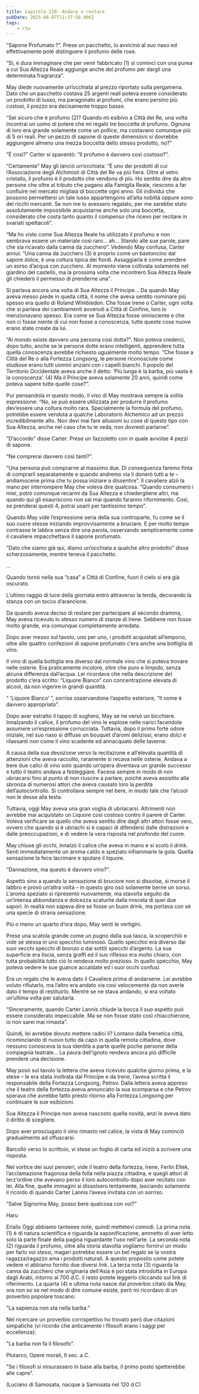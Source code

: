 ```yaml
---
title: Capitolo 210- Andare o restare
pubDate: 2025-08-07T11:37:50.906Z
tags:
    - rtw
---
```





“Sapone Profumato ?”. Prese un pacchetto, lo avvicinò al suo naso ed effettivamente poté distinguere il profumo delle rose.


“Sì, è dura immaginare che per venir fabbricato (1) si cominci con una purea a cui Sua Altezza Reale aggiunge anche del profumo per dargli una determinata fragranza”.


May diede nuovamente un’occhiata al prezzo riportato sulla pergamena. Dato che un pacchetto costava 25 argenti reali poteva essere considerato un prodotto di lusso, ma paragonato ai profumi, che erano persino più costosi, il prezzo era decisamente troppo basso.


“Sei sicuro che è profumo (2)? Quando mi esibivo a Città del Re, una volta incontrai un uomo di potere che mi regalò tre boccette di profumo. Ognuna di loro era grande solamente come un pollice, ma costavano comunque più di 5 ori reali. Per un pezzo di sapone di queste dimensioni si dovrebbe aggiungere almeno una mezza boccetta dello stesso prodotto, no?”


“Ѐ così?” Carter si spaventò: “Il profumo è davvero così costoso?”.


“Certamente” May gli lanciò un’occhiata: “Ѐ uno dei prodotti di cui l’Associazione degli Alchimisti di Città del Re va più fiera. Oltre al vetro cristallo, il profumo è il prodotto che vendono di più. Ho sentito dire da altre persone che oltre al tributo che pagano alla Famiglia Reale, riescono a far confluire nel mercato migliaia di boccette ogni anno. Gli individui che possono permettersi un tale lusso appartengono all’alta nobiltà oppure sono dei ricchi mercanti. Se non me lo avessero regalato, per me sarebbe stato assolutamente impossibile acquistarne anche solo una boccetta, considerato che costa tanto quanto il compenso che ricevo per recitare in svariati spettacoli”.


“Ma ho visto come Sua Altezza Reale ha utilizzato il profumo e non sembrava essere un materiale così raro… ah… Stando alle sue parole, pare che sia ricavato dalla canna da zucchero”. Vedendo May confusa, Carter annuì: “Una canna da zucchero (3) è proprio come un bastoncino dal sapore dolce, è una coltura tipica dei fiordi. Assaggiarla è come prendere un sorso d’acqua con zucchero. Al momento viene coltivata solamente nel giardino del castello, ma la prossima volta che incontrerò Sua Altezza Reale gli chiederò il permesso di prenderne una”.


Si parlava ancora una volta di Sua Altezza il Principe… Da quando May aveva messo piede in quella città, il nome che aveva sentito nominare più spesso era quello di Roland Wimbledon. Che fosse Irene o Carter, ogni volta che si parlava dei cambiamenti avvenuti a Città di Confine, loro lo menzionavano spesso. Era come se Sua Altezza fosse onnisciente e che non ci fosse niente di cui non fosse a conoscenza, tutte queste cose nuove erano state create da lui.


“Al mondo esiste davvero una persona così dotta?”. Non poteva crederci, dopo tutto, anche se le persone dotte erano intelligenti, apprendere tutta quella conoscenza avrebbe richiesto ugualmente molto tempo. “Che fosse a Città del Re o alla Fortezza Longsong, le persone riconosciute come studiose erano tutti uomini anziani con i capelli bianchi. Il popolo del Territorio Occidentale aveva anche il detto: ‘Più lunga è la barba, più vasta è la conoscenza’. (4) Ma il Principe aveva solamente 20 anni, quindi come poteva sapere tutte quelle cose?”.


Pur pensandola in questo modo, il viso di May mostrava sempre la solita espressione: “No, se può essere utilizzata per produrre il profumo dev’essere una coltura molto rara. Specialmente la formula del profumo, potrebbe essere venduta a qualche Laboratorio Alchemico ad un prezzo incredibilmente alto. Non devi mai fare allusioni su cose di questo tipo  con Sua Altezza, anche nel caso che tu le veda, non dovresti parlarne”.


“D’accordo” disse Carter. Prese un fazzoletto con in quale avvolse 4 pezzi di sapone.


“Ne comprerai davvero così tanti?”.


“Una persona può comprarne al massimo due. Di conseguenza faremo finta di comprarli separatamente e quando andremo via li donerò tutti a te – andiamocene prima che tu possa iniziare a dissentire”. Il cavaliere alzò la mano per interrompere May che voleva dire qualcosa. “Quando consumerò i miei, potrò comunque recarmi da Sua Altezza e chiedergliene altri, ma quando qui gli esauriscono non sai mai quando faranno rifornimento. Così, se prenderai questi 4, potrai usarli per tantissimo tempo”.


Quando May vide l’espressione seria della sua controparte, fu come se il suo cuore stesse iniziando improvvisamente a bruciare. E per molto tempo contrasse le labbra senza dire una parola, osservando semplicemente come il cavaliere impacchettava il sapone profumato.


“Dato che siamo già qui, diamo un’occhiata a qualche altro prodotto” disse scherzosamente, mentre teneva il pacchetto.


…


Quando tornò nella sua “casa” a Città di Confine, fuori il cielo si era già oscurato.


L’ultimo raggio di luce della giornata entrò attraverso la tenda, decorando la stanza con un tocco d’arancione.


Da quando aveva deciso di restare per partecipare al secondo dramma, May aveva ricevuto lo stesso numero di stanze di Irene. Sebbene non fosse molto grande, era comunque completamente arredata.


Dopo aver messo sul tavolo, uno per uno, i prodotti acquistati all’emporio, oltre alle quattro confezioni di sapone profumato c’era anche una bottiglia di vino.


Il vino di quella bottiglia era diverso dal normale vino che si poteva trovare nelle osterie. Era praticamente incolore, oltre che puro e limpido, senza alcuna differenza dall’acqua. Lei ricordava che nella descrizione del prodotto c’era scritto: “Liquore Bianco” con concentrazione elevata di alcool, da non ingerire in grandi quantità.


“ ‘Liquore Bianco’ ”, sorrise osservandone l’aspetto esteriore, “Il nome è davvero appropriato”.


Dopo aver estratto il tappo di sughero, May se ne versò un bicchiere. Innalzando il calice, il profumo del vino le esplose nelle narici facendole assumere un’espressione corrucciata. Tuttavia, dopo il primo forte odore iniziale, nel suo naso si diffuse un bouquet d’aromi deliziosi, erano dolci e rilassanti non come il vino scadente ed annacquato delle taverne.


A causa della sua devozione verso la recitazione e all’elevata quantità di attenzioni che aveva raccolto, raramente si recava nelle osterie. Andava a bere due calici di vino solo quando un’opera diventava un grande successo e tutto il teatro andava a festeggiare. Faceva sempre in modo di non ubriacarsi fino al punto di non riuscire a parlare, poiché aveva assistito alla sbronza di numerosi attori che aveva causato loro la perdita dell’autocontrollo. Si controllava sempre nel bere, in modo tale che l’alcool non le desse alla testa.


Tuttavia, oggi May aveva una gran voglia di ubriacarsi. Altrimenti non avrebbe mai acquistato un Liquore così costoso contro il parere di Carter. Voleva verificare se quello che aveva sentito dire dagli altri attori fosse vero, ovvero che quando si è ubriachi si è capaci di difendersi dalle distrazioni e dalle preoccupazioni, e di vedere la vera risposta nel profondo del cuore.


May chiuse gli occhi, innalzò il calice che aveva in mano e si scolò il drink. Sentì immediatamente un aroma caldo e speziato infiammarle la gola. Quella sensazione la fece lacrimare e sputare il liquore.


“Dannazione, ma questo è davvero vino?”.


Aspettò sino a quando la sensazione di bruciore non si dissolse, si morse il labbro e provò un’altra volta – in questo giro osò solamente berne un sorso. L’aroma speziato si ripresentò nuovamente, ma stavolta seguito da un’intensa abbondanza e dolcezza scaturite dalla miscela di quei due sapori. In realtà non sapeva dire se fosse un buon drink, ma portava con sé una specie di strana sensazione.


Più o meno un quarto d’ora dopo, May sentì le vertigini.


Prese una scatola grande come un pugno dalla sua tasca, la scoperchiò e vide sé stessa in uno specchio luminoso. Quello specchio era diverso dai suoi vecchi specchi di bronzo o dai sottili specchi d’argento. La sua superficie era liscia, senza graffi ed il suo riflesso era molto chiaro, con tutta probabilità tutto ciò lo rendeva molto prezioso. In quello specchio, May poteva vedere le sue guance accaldate ed i suoi occhi confusi.


Era un regalo che le aveva dato il Cavaliere prima di andarsene. Lei avrebbe voluto rifiutarlo, ma l’altro era andato via così velocemente da non averle dato il tempo di restituirlo. Mentre se ne stava andando, si era voltato un’ultima volta per salutarla.


“Sinceramente, quando Carter Lannis chiude la bocca il suo aspetto può essere considerato impeccabile. Ma se non fosse stato così chiacchierone, io non sarei mai rimasta”.


Quindi, lei avrebbe dovuto mettere radici lì? Lontano dalla frenetica città, ricominciando di nuovo tutto da capo in quella remota cittadina, dove nessuno conosceva la sua identità a parte quelle poche persone della compagnia teatrale… La paura dell’ignoto rendeva ancora più difficile prendere una decisione.


May posò sul tavolo la lettera che aveva ricevuto qualche giorno prima, e la stese – le era stata inoltrata dal Principe e da Irene, l’aveva scritta il responsabile della Fortezza Longsong, Petrov. Dalla lettera aveva appreso che il teatro della fortezza aveva annunciato la sua scomparsa e che Petrov sperava che avrebbe fatto presto ritorno alla Fortezza Longsong per continuare le sue esibizioni.


Sua Altezza il Principe non aveva nascosto quella novità, anzi le aveva dato il diritto di scegliere.


Dopo aver prosciugato il vino rimasto nel calice, la vista di May cominciò gradualmente ad offuscarsi.


Barcollò verso lo scrittoio, vi stese un foglio di carta ed iniziò a scrivere una risposta.


Nel vortice dei suoi pensieri, vide il teatro della fortezza, Irene, Ferlin Eltek, l’acclamazione fragorosa della folla nella piazza cittadina, e quegli attori di terz’ordine che avevano perso il loro autocontrollo dopo aver recitato con lei. Alla fine, quelle immagini si dissolsero lentamente, lasciando solamente il ricordo di quando Carter Lannis l’aveva invitata con un sorriso.


“Salve Signorina May, posso bere qualcosa con voi?”






Haru






 Erialis Oggi abbiamo tanteeee note, quindi mettetevi comodi. La prima nota (1) è di natura scientifica e riguarda la saponificazione, ammetto di aver letto solo la parte finale della pagina riguardante l'uso nell'arte. La seconda nota (2) riguarda il profumo, oltre alla storia stavolta vogliamo fornirvi un modo per farlo voi stessi, magari potrebbe essere un bel regalo se la vostra ragazza/ragazzo ama i prodotti naturali.  A questo proposito come potete vedere vi abbiamo fornito due diversi link. La terza nota (3) riguarda la canna da zucchero che originaria dell'Asia è poi stata introdotta in Europa dagli Arabi, intorno al 700 d.C. il resto potete leggerlo cliccando sul link di riferimento. La quarta (4) e ultima nota nasce dal proverbio citato da May, ora non so se nel modo di dire comune esiste, però mi ricordavo di un proverbio popolare toscano:


"La sapienza non sta nella barba."


Nel ricercare un proverbio corrispettivo ho trovato però due citazioni simpatiche (vi ricordo che anticamente i filosofi erano i saggi per eccellenza): 


"La barba non fa il filosofo".


Plutarco, Opere morali, II sec. a C.


"Se i filosofi si misurassero in base alla barba, il primo posto spetterebbe alle capre".


(Luciano di Samosata, nacque a Samosata nel 120 d.C)












                                


                                



